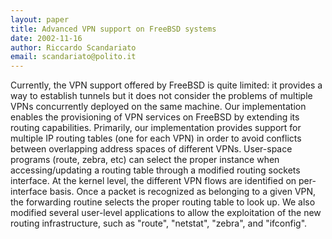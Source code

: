 ```yaml
---
layout: paper
title: Advanced VPN support on FreeBSD systems
date: 2002-11-16
author: Riccardo Scandariato
email: scandariato@polito.it 
---
```

Currently, the VPN support offered by FreeBSD is quite limited: it provides a way to establish tunnels but it does not consider the problems of multiple VPNs concurrently deployed on the same machine. Our implementation enables the provisioning of VPN services on FreeBSD by extending its routing capabilities. Primarily, our implementation provides support for multiple IP routing tables (one for each VPN) in order to avoid conflicts between overlapping address spaces of different VPNs. User-space programs (route, zebra, etc) can select the proper instance when accessing/updating a routing table through a modified routing sockets interface. At the kernel level, the different VPN flows are identified on per-interface basis. Once a packet is recognized as belonging to a given VPN, the forwarding routine selects the proper routing table to look up. We also modified several user-level applications to allow the exploitation of the new routing infrastructure, such as "route", "netstat", "zebra", and "ifconfig".